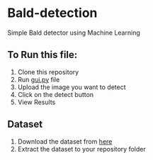 # Bald-detection

Simple Bald detector using Machine Learning

## To Run this file:

1. Clone this repository
2. Run [gui.py](https://github.com/SaketShah/Bald-detection/blob/main/bald___detection.ipynb) file
3. Upload the image you want to detect
4. Click on the detect button
5. View Results

## Dataset

1. Download the dataset from [here](https://www.kaggle.com/datasets/ashishjangra27/bald-classification-200k-images-celeba)
2. Extract the dataset to your repository folder

